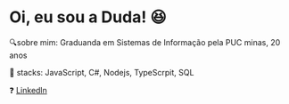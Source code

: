 # Oi, eu sou a Duda! :laughing:

 🔍sobre mim: Graduanda em Sistemas de Informação pela PUC minas, 20 anos

📐 stacks: JavaScript, C#, Nodejs, TypeScrpit, SQL

❓ [Linkedln](https://www.linkedin.com/in/maria-eduarda-de-souza-19a579187/)

